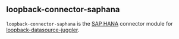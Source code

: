## loopback-connector-saphana

`loopback-connector-saphana` is the [SAP HANA](http://www.saphana.com) connector module for [loopback-datasource-juggler](https://github.com/strongloop/loopback-datasource-juggler/).
